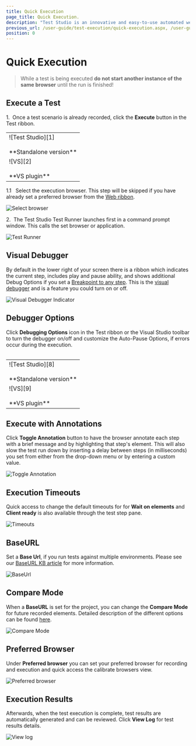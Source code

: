 ```yaml
---
title: Quick Execution
page_title: Quick Execution.
description: "Test Studio is an innovative and easy-to-use automated web, WPF and load testing solution. Test Studio tests support essential technologies like ASP.NET AJAX, Silverlight, PHP and MVC. HTML5, Testing framework, functional testing, performance testing, load testing, exploratory testing, manual testing."
previous_url: /user-guide/test-execution/quick-execution.aspx, /user-guide/test-execution/quick-execution
position: 0
---
```

# Quick Execution #

> While a test is being executed **do not start another instance of the same browser** until the run is finished!

## Execute a Test ##

1.&nbsp; Once a test scenario is already recorded, click the **Execute** button in the Test ribbon.

<table id="no-table">
	<tr>
		<td>![Test Studio][1] <br><br>**Standalone version**</td>
	</tr>
	<tr>
		<td>![VS][2] <br><br>**VS plugin**</td>
	</tr>
<table>

1.1 &nbsp; Select the execution browser. This step will be skipped if you have already set a preferred browser from the <a href="/getting-started/test-execution/quick-execution" target="_blank">Web ribbon</a>.

![Select browser][3]

2.&nbsp; The Test Studio Test Runner launches first in a command prompt window. This calls the set browser or application.

![Test Runner][4]

## Visual Debugger ##

By default in the lower right of your screen there is a ribbon which indicates the current step, includes play and pause ability, and shows additional Debug Options if you set a <a href="/features/test-maintenance/steps-pane" target="_blank">Breakpoint to any step</a>. This is the <a href="/troubleshooting-guide/troubleshooting-tools-tg/using-the-visual-debugger" target="_blank">visual debugger</a> and is a feature you could turn on or off.

![Visual Debugger Indicator][5]

## Debugger Options ##

Click **Debugging Options** icon in the Test ribbon or the Visual Studio toolbar to turn the debugger on/off and customize the Auto-Pause Options, if errors occur during the execution.

<table id="no-table">
	<tr>
		<td>![Test Studio][8] <br><br>**Standalone version**</td>
	</tr>
	<tr>
		<td>![VS][9] <br><br>**VS plugin**</td>
	</tr>
<table>

## Execute with Annotations ##

Click **Toggle Annotation** button to have the browser annotate each step with a brief message and by highlighting that step's element. This will also slow the test run down by inserting a delay between steps (in milliseconds) you set from either from the drop-down menu or by entering a custom value.

![Toggle Annotation][7]

## Execution Timeouts ##

Quick access to change the default timeouts for for **Wait on elements** and **Client ready** is also available through the test step pane.

![Timeouts][10]

## BaseURL ##

Set a **Base Url**, if you run tests against multiple environments. Please see our <a href="/knowledge-base/test-execution-kb/base-url" target="_blank">BaseURL KB article</a> for more information.

![BaseUrl][12]

## Compare Mode ##

When a **BaseURL** is set for the project, you can change the **Compare Mode** for future recorded elements. Detailed description of the different options can be found <a href="/features/project-settings/recording-options#elements-page-compare-mode" target="_blank">here</a>.

![Compare Mode][13]

## Preferred Browser ##

Under **Preferred browser** you can set your preferred browser for recording and execution and quick access the calibrate browsers view.

![Preferred browser][14]

## Execution Results ##

Afterwards, when the test execution is complete, test results are automatically generated and can be reviewed. Click **View Log** for test results details.

![View log][6]

[1]: /img/getting-started/test-execution/quick-execution/fig1.png
[2]: /img/getting-started/test-execution/quick-execution/fig2.png
[3]: /img/getting-started/test-execution/quick-execution/fig3.png
[4]: /img/getting-started/test-execution/quick-execution/fig4.png
[5]: /img/getting-started/test-execution/quick-execution/fig5.png
[6]: /img/getting-started/test-execution/quick-execution/fig6.png
[7]: /img/getting-started/test-execution/quick-execution/fig7.png
[8]: /img/getting-started/test-execution/quick-execution/fig8.png
[9]: /img/getting-started/test-execution/quick-execution/fig9.png
[10]: /img/getting-started/test-execution/quick-execution/fig10.png
[11]: /img/getting-started/test-execution/quick-execution/fig11.png
[12]: /img/getting-started/test-execution/quick-execution/fig12.png
[13]: /img/getting-started/test-execution/quick-execution/fig13.png
[14]: /img/getting-started/test-execution/quick-execution/fig14.png